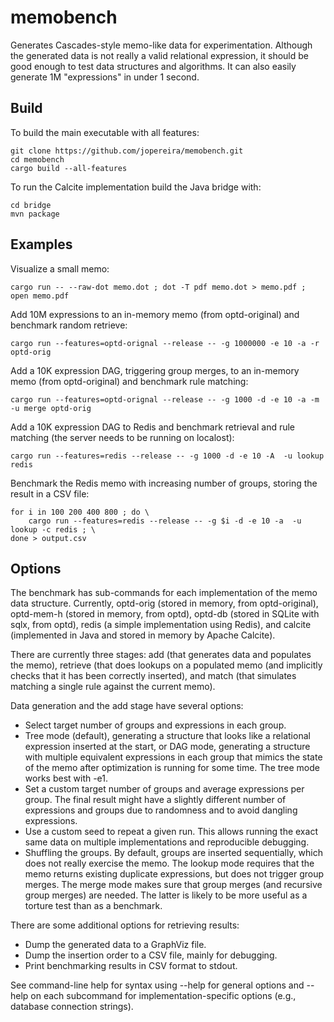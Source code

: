 # memobench

Generates Cascades-style memo-like data for experimentation. Although the generated data is not really a valid relational expression, it should be good enough to test data structures and algorithms. It can also easily generate 1M "expressions" in under 1 second.

## Build

To build the main executable with all features:
```
git clone https://github.com/jopereira/memobench.git
cd memobench
cargo build --all-features
```

To run the Calcite implementation build the Java bridge with:
```
cd bridge
mvn package
```

## Examples

Visualize a small memo:
```
cargo run -- --raw-dot memo.dot ; dot -T pdf memo.dot > memo.pdf ; open memo.pdf
```

Add 10M expressions to an in-memory memo (from optd-original) and benchmark random retrieve:
```
cargo run --features=optd-orignal --release -- -g 1000000 -e 10 -a -r optd-orig
```

Add a 10K expression DAG, triggering group merges, to an in-memory memo (from optd-original) and benchmark rule matching:
```
cargo run --features=optd-orignal --release -- -g 1000 -d -e 10 -a -m  -u merge optd-orig
```

Add a 10K expression DAG to Redis and benchmark retrieval and rule matching (the server needs to be running on localost):
```
cargo run --features=redis --release -- -g 1000 -d -e 10 -A  -u lookup redis
```

Benchmark the Redis memo with increasing number of groups, storing the result in a CSV file:
```
for i in 100 200 400 800 ; do \
    cargo run --features=redis --release -- -g $i -d -e 10 -a  -u lookup -c redis ; \
done > output.csv
```

## Options

The benchmark has sub-commands for each implementation of the memo data structure. Currently, optd-orig (stored in memory, from optd-original), optd-mem-h (stored in memory, from optd), optd-db (stored in SQLite with sqlx, from optd), redis (a simple implementation using Redis), and calcite (implemented in Java and stored in memory by Apache Calcite).

There are currently three stages: add (that generates data and populates the memo), retrieve (that does lookups on a populated memo (and implicitly checks that it has been correctly inserted), and match (that simulates matching a single rule against the current memo).

Data generation and the add stage have several options:

- Select target number of groups and expressions in each group.
- Tree mode (default), generating a structure that looks like a relational expression inserted at the start, or DAG mode, generating a structure with multiple equivalent expressions in each group that mimics the state of the memo after optimization is running for some time. The tree mode works best with -e1.
- Set a custom target number of groups and average expressions per group. The final result might have a slightly different number of expressions and groups due to randomness and to avoid dangling expressions.
- Use a custom seed to repeat a given run. This allows running the exact same data on multiple implementations and reproducible debugging.
- Shuffling the groups. By default, groups are inserted sequentially, which does not really exercise the memo. The lookup mode requires that the memo returns existing duplicate expressions, but does not trigger group merges. The merge mode makes sure that group merges (and recursive group merges) are needed. The latter is likely to be more useful as a torture test than as a benchmark.

There are some additional options for retrieving results:

- Dump the generated data to a GraphViz file.
- Dump the insertion order to a CSV file, mainly for debugging.
- Print benchmarking results in CSV format to stdout.

See command-line help for syntax using --help for general options and --help on each subcommand for implementation-specific options (e.g., database connection strings).
